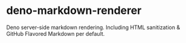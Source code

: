 # deno-markdown-renderer

Deno server-side markdown rendering. Including HTML sanitization & GitHub
Flavored Markdown per default.
